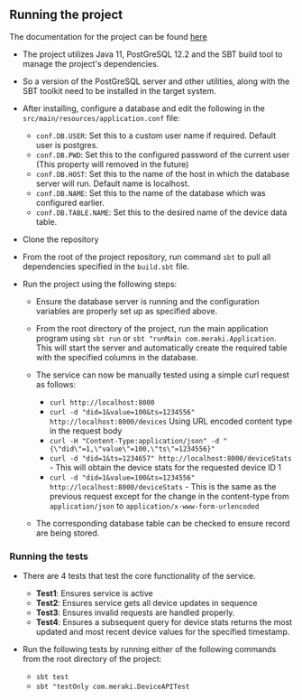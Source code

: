 ## Running the project
The documentation for the project can be found [here](documentation.md)

- The project utilizes Java 11, PostGreSQL 12.2 and the SBT build tool to manage the project's dependencies.

- So a version of the PostGreSQL server and other utilities, along with the SBT toolkit need to be installed in the target system.

- After installing, configure a database and edit the following in the `src/main/resources/application.conf` file:

    - `conf.DB.USER`: Set this to a custom user name if required. Default user is postgres.
    - `conf.DB.PWD`: Set this to the configured password of the current user (This property will removed in the future)
    - `conf.DB.HOST`: Set this to the name of the host in which the database server will run. Default name is localhost.
    - `conf.DB.NAME`: Set this to the name of the  database which was configured earlier.
    - `conf.DB.TABLE.NAME`: Set this to the desired name of the device data table.

- Clone the repository

- From the root of the project repository, run command `sbt` to pull all dependencies specified in the `build.sbt` file.

- Run the project using the following steps:

    - Ensure the database server is running and the configuration variables are properly set up as specified above.
    - From the root directory of the project, run the main application program using `sbt run` or `sbt "runMain com.meraki.Application`. This will start the server and automatically create the required table with the specified columns in the database.
    - The service can now be manually tested using a simple curl request as follows:

        - `curl http://localhost:8000`
        - `curl -d "did=1&value=100&ts=1234556" http://localhost:8000/devices` Using URL encoded content type in the request body
        - `curl -H "Content-Type:application/json" -d "{\"did\"=1,\"value\"=100,\"ts\"=1234556}"`
        - `curl -d "did=1&ts=1234657" http://localhost:8000/deviceStats` - This will obtain the device stats for the requested device ID 1
        - `curl -d "did=1&value=100&ts=1234556" http://localhost:8000/deviceStats` - This is the same as the previous request except for the change in the content-type from `application/json` to `application/x-www-form-urlencoded`

    - The corresponding database table can be checked to ensure record are being stored.


### Running the tests
- There are 4 tests that test the core functionality of the service.
    - **Test1**: Ensures service is active
    - **Test2**: Ensures service gets all device updates in sequence
    - **Test3**: Ensures invalid requests are handled properly.
    - **Test4**: Ensures a subsequent query for device stats returns the most updated and most recent device values for the specified timestamp.

- Run the following tests by running either of the following commands from the root directory of the project:

    - `sbt test`
    - `sbt "testOnly com.meraki.DeviceAPITest`
